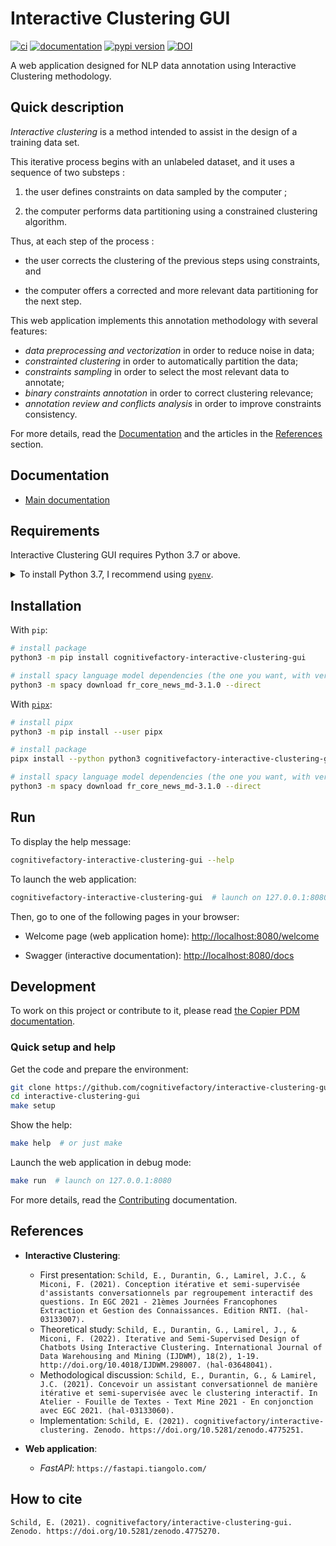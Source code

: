 # Interactive Clustering GUI

[![ci](https://github.com/cognitivefactory/interactive-clustering-gui/workflows/ci/badge.svg)](https://github.com/cognitivefactory/interactive-clustering-gui/actions?query=workflow%3Aci)
[![documentation](https://img.shields.io/badge/docs-mkdocs%20material-blue.svg?style=flat)](https://cognitivefactory.github.io/interactive-clustering-gui/)
[![pypi version](https://img.shields.io/pypi/v/cognitivefactory-interactive-clustering-gui.svg)](https://pypi.org/project/cognitivefactory-interactive-clustering-gui/)
[![DOI](https://zenodo.org/badge/DOI/10.5281/zenodo.4775270.svg)](https://doi.org/10.5281/zenodo.4775270)


A web application designed for NLP data annotation using Interactive Clustering methodology.

## <a name="Description"></a> Quick description

_Interactive clustering_ is a method intended to assist in the design of a training data set.

This iterative process begins with an unlabeled dataset, and it uses a sequence of two substeps :

1. the user defines constraints on data sampled by the computer ;

2. the computer performs data partitioning using a constrained clustering algorithm.

Thus, at each step of the process :

- the user corrects the clustering of the previous steps using constraints, and

- the computer offers a corrected and more relevant data partitioning for the next step.

This web application implements this annotation methodology with several features:

- _data preprocessing and vectorization_ in order to reduce noise in data;
- _constrainted clustering_ in order to automatically partition the data;
- _constraints sampling_ in order to select the most relevant data to annotate;
- _binary constraints annotation_ in order to correct clustering relevance;
- _annotation review and conflicts analysis_ in order to improve constraints consistency.

For more details, read the [Documentation](#Documentation) and the articles in the [References](#References) section.

## <a name="Documentation"></a> Documentation

- [Main documentation](https://cognitivefactory.github.io/interactive-clustering-gui/)

## <a name="Requirements"></a> Requirements

Interactive Clustering GUI requires Python 3.7 or above.

<details>
<summary>To install Python 3.7, I recommend using <a href="https://github.com/pyenv/pyenv"><code>pyenv</code></a>.</summary>

```bash
# install pyenv
git clone https://github.com/pyenv/pyenv ~/.pyenv

# setup pyenv (you should also put these three lines in .bashrc or similar)
export PATH="${HOME}/.pyenv/bin:${PATH}"
export PYENV_ROOT="${HOME}/.pyenv"
eval "$(pyenv init -)"

# install Python 3.7
pyenv install 3.7

# make it available globally
pyenv global system 3.7
```
</details>

## <a name="Installation"></a> Installation

With `pip`:
```bash
# install package
python3 -m pip install cognitivefactory-interactive-clustering-gui

# install spacy language model dependencies (the one you want, with version "3.1.x")
python3 -m spacy download fr_core_news_md-3.1.0 --direct
```

With [`pipx`](https://github.com/pipxproject/pipx):
```bash
# install pipx
python3 -m pip install --user pipx

# install package
pipx install --python python3 cognitivefactory-interactive-clustering-gui

# install spacy language model dependencies (the one you want, with version "3.1.x")
python3 -m spacy download fr_core_news_md-3.1.0 --direct
```

## <a name="Run"></a> Run

To display the help message:

```bash
cognitivefactory-interactive-clustering-gui --help
```

To launch the web application:

```bash
cognitivefactory-interactive-clustering-gui  # launch on 127.0.0.1:8080
```

Then, go to one of the following pages in your browser:

- Welcome page (web application home): [http://localhost:8080/welcome](http://localhost:8080/welcome)

- Swagger (interactive documentation): [http://localhost:8080/docs](http://localhost:8080/docs)

## <a name="Development"></a> Development

To work on this project or contribute to it, please read
[the Copier PDM documentation](https://pawamoy.github.io/copier-pdm/).

### Quick setup and help

Get the code and prepare the environment:

```bash
git clone https://github.com/cognitivefactory/interactive-clustering-gui/
cd interactive-clustering-gui
make setup
```

Show the help:

```bash
make help  # or just make
```

Launch the web application in debug mode:

```bash
make run  # launch on 127.0.0.1:8080
```

For more details, read the [Contributing](https://cognitivefactory.github.io/interactive-clustering-gui/contributing/) documentation.

## <a name="References"></a> References

- **Interactive Clustering**:
    - First presentation: `Schild, E., Durantin, G., Lamirel, J.C., & Miconi, F. (2021). Conception itérative et semi-supervisée d'assistants conversationnels par regroupement interactif des questions. In EGC 2021 - 21èmes Journées Francophones Extraction et Gestion des Connaissances. Edition RNTI. ⟨hal-03133007⟩.`
    - Theoretical study: `Schild, E., Durantin, G., Lamirel, J., & Miconi, F. (2022). Iterative and Semi-Supervised Design of Chatbots Using Interactive Clustering. International Journal of Data Warehousing and Mining (IJDWM), 18(2), 1-19. http://doi.org/10.4018/IJDWM.298007. ⟨hal-03648041⟩.`
    - Methodological discussion: `Schild, E., Durantin, G., & Lamirel, J.C. (2021). Concevoir un assistant conversationnel de manière itérative et semi-supervisée avec le clustering interactif. In Atelier - Fouille de Textes - Text Mine 2021 - En conjonction avec EGC 2021. ⟨hal-03133060⟩.`
    - Implementation: `Schild, E. (2021). cognitivefactory/interactive-clustering. Zenodo. https://doi.org/10.5281/zenodo.4775251.`

- **Web application**:
    - _FastAPI_: `https://fastapi.tiangolo.com/`

## <a name="How to cite"></a> How to cite

`Schild, E. (2021). cognitivefactory/interactive-clustering-gui. Zenodo. https://doi.org/10.5281/zenodo.4775270.`